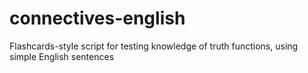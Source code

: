 # connectives-english
Flashcards-style script for testing knowledge of truth functions, using simple English sentences 
